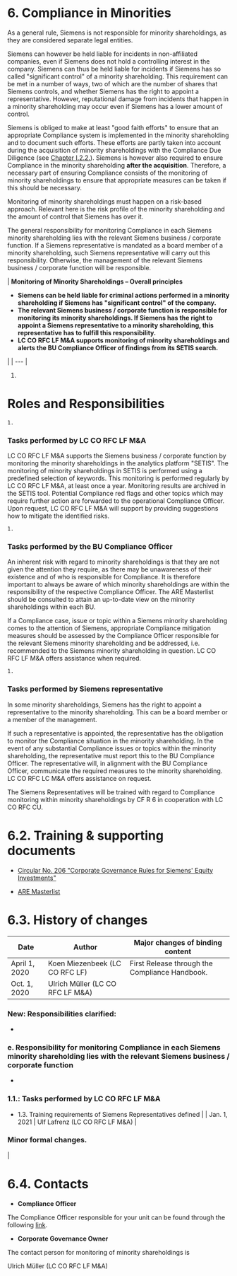# 6. Compliance in Minorities

As a general rule, Siemens is not responsible for minority shareholdings, as they are considered separate legal entities.

Siemens can however be held liable for incidents in non-affiliated companies, even if Siemens does not hold a controlling interest in the company. Siemens can thus be held liable for incidents if Siemens has so called &quot;significant control&quot; of a minority shareholding. This requirement can be met in a number of ways, two of which are the number of shares that Siemens controls, and whether Siemens has the right to appoint a representative. However, reputational damage from incidents that happen in a minority shareholding may occur even if Siemens has a lower amount of control.

Siemens is obliged to make at least &quot;good faith efforts&quot; to ensure that an appropriate Compliance system is implemented in the minority shareholding and to document such efforts. These efforts are partly taken into account during the acquisition of minority shareholdings with the Compliance Due Diligence (see [Chapter I.2.2.](https://webbooks.siemens.com/public/LC/chen/index.htm?n=Part-2-Business-Perspective,I.-Compliance-in-Mergers-and-Acquisitions-(M-A),I.-Compliance-in-Mergers-and-Acquisitions)). Siemens is however also required to ensure Compliance in the minority shareholding **after the acquisition**. Therefore, a necessary part of ensuring Compliance consists of the monitoring of minority shareholdings to ensure that appropriate measures can be taken if this should be necessary.

Monitoring of minority shareholdings must happen on a risk-based approach. Relevant here is the risk profile of the minority shareholding and the amount of control that Siemens has over it.

The general responsibility for monitoring Compliance in each Siemens minority shareholding lies with the relevant Siemens business / corporate function. If a Siemens representative is mandated as a board member of a minority shareholding, such Siemens representative will carry out this responsibility. Otherwise, the management of the relevant Siemens business / corporate function will be responsible.

| **Monitoring of Minority Shareholdings – Overall principles**
- **Siemens can be held liable for criminal actions performed in a minority shareholding if Siemens has &quot;significant control&quot; of the company.**
- **The relevant Siemens business / corporate function is responsible for monitoring its minority shareholdings. If Siemens has the right to appoint a Siemens representative to a minority shareholding, this representative has to fulfill this responsibility.**
- **LC CO RFC LF M&amp;A supports monitoring of minority shareholdings and alerts the BU Compliance Officer of findings from its SETIS search.**

 |
| --- |

  1.
# Roles and Responsibilities

    1.
### Tasks performed by LC CO RFC LF M&amp;A

LC CO RFC LF M&amp;A supports the Siemens business / corporate function by monitoring the minority shareholdings in the analytics platform &quot;SETIS&quot;. The monitoring of minority shareholdings in SETIS is performed using a predefined selection of keywords. This monitoring is performed regularly by LC CO RFC LF M&amp;A, at least once a year. Monitoring results are archived in the SETIS tool. Potential Compliance red flags and other topics which may require further action are forwarded to the operational Compliance Officer. Upon request, LC CO RFC LF M&amp;A will support by providing suggestions how to mitigate the identified risks.

    1.
### Tasks performed by the BU Compliance Officer

An inherent risk with regard to minority shareholdings is that they are not given the attention they require, as there may be unawareness of their existence and of who is responsible for Compliance. It is therefore important to always be aware of which minority shareholdings are within the responsibility of the respective Compliance Officer. The ARE Masterlist should be consulted to attain an up-to-date view on the minority shareholdings within each BU.

If a Compliance case, issue or topic within a Siemens minority shareholding comes to the attention of Siemens, appropriate Compliance mitigation measures should be assessed by the Compliance Officer responsible for the relevant Siemens minority shareholding and be addressed, i.e. recommended to the Siemens minority shareholding in question. LC CO RFC LF M&amp;A offers assistance when required.

    1.
### Tasks performed by Siemens representative

In some minority shareholdings, Siemens has the right to appoint a representative to the minority shareholding. This can be a board member or a member of the management.

If such a representative is appointed, the representative has the obligation to monitor the Compliance situation in the minority shareholding. In the event of any substantial Compliance issues or topics within the minority shareholding, the representative must report this to the BU Compliance Officer. The representative will, in alignment with the BU Compliance Officer, communicate the required measures to the minority shareholding. LC CO RFC LC M&amp;A offers assistance on request.

The Siemens Representatives will be trained with regard to Compliance monitoring within minority shareholdings by CF R 6 in cooperation with LC CO RFC CU.

# 6.2. Training &amp; supporting documents

- [Circular No. 206 &quot;Corporate Governance Rules for Siemens&#39; Equity Investments&quot;](https://srs.siemens.cloud/#/c/idd7f7)

- [ARE Masterlist](https://findit.compliance.siemens.com/content/10000101/Compliance/LC_CO/LC_CO_STR_SP/findIT_LC_CO_STR_SP_4272.xlsx)

# 6.3. History of changes

| **Date** | **Author** | **Major changes of binding content** |
| --- | --- | --- |
| April 1, 2020                 | Koen Miezenbeek (LC CO RFC LF) | First Release through the Compliance Handbook. |
| Oct. 1, 2020 | Ulrich Müller (LC CO RFC LF M&amp;A) |
### New: Responsibilities clarified:

-
### e. Responsibility for monitoring Compliance in each Siemens minority shareholding lies with the relevant Siemens business / corporate function
-
### 1.1.: Tasks performed by LC CO RFC LF M&amp;A
- 1.3. Training requirements of Siemens Representatives defined
 |
| Jan. 1, 2021 | Ulf Lafrenz (LC CO RFC LF M&amp;A) |
### Minor formal changes.
 |

# 6.4. Contacts

- **Compliance Officer**

The Compliance Officer responsible for your unit can be found through the following [link](https://intranet.for.siemens.com/cms/059/de/about/org/Pages/compliance_organization.aspx).

- **Corporate Governance Owner**

The contact person for monitoring of minority shareholdings is

Ulrich Müller (LC CO RFC LF M&amp;A)